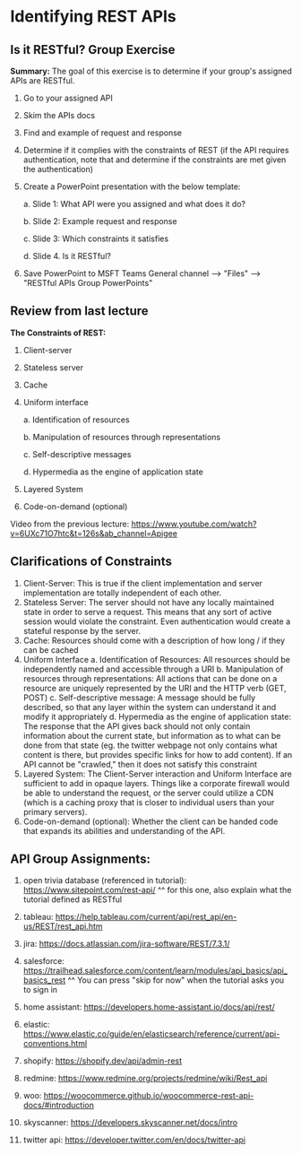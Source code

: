 # Identifying REST APIs 

## Is it RESTful? Group Exercise
**Summary:** The goal of this exercise is to determine if your group's assigned APIs are RESTful. 

1. Go to your assigned API
2. Skim the APIs docs
3. Find and example of request and response
4. Determine if it complies with the constraints of REST (if the API requires authentication, note that and determine if the constraints are met given the authentication)
5. Create a PowerPoint presentation with the below template: 
	  
	  a. Slide 1: What API were you assigned and what does it do?
	  
	  b. Slide 2: Example request and response
	  
	  c. Slide 3: Which constraints it satisfies
	  
	  d. Slide 4. Is it RESTful?
6. Save PowerPoint to MSFT Teams General channel --> "Files" -->  "RESTful APIs Group PowerPoints"


## Review from last lecture
**The Constraints of REST:**
1. Client-server
2. Stateless server
3. Cache
4. Uniform interface

	a. Identification of resources
	
	b. Manipulation of resources through representations
	
	c. Self-descriptive messages
	
	d. Hypermedia as the engine of application state
5. Layered System
6. Code-on-demand (optional)

Video from the previous lecture: https://www.youtube.com/watch?v=6UXc71O7htc&t=126s&ab_channel=Apigee  

## Clarifications of Constraints
1. Client-Server: This is true if the client implementation and server implementation are totally independent of each other.
2. Stateless Server: The server should not have any locally maintained state in order to serve a request. This means that any sort of active session would violate the constraint. Even authentication would create a stateful response by the server.
3. Cache: Resources should come with a description of how long / if they can be cached
4. Uniform Interface
	a. Identification of Resources: All resources should be independently named and accessible through a URI
	b. Manipulation of resources through representations: All actions that can be done on a resource are uniquely represented by the URI and the HTTP verb (GET, POST)
	c. Self-descriptive message: A message should be fully described, so that any layer within the system can understand it and modify it appropriately
	d. Hypermedia as the engine of application state: The response that the API gives back should not only contain information about the current state, but information as to what can be done from that state (eg. the twitter webpage not only contains what content is there, but provides specific links for how to add content). If an API cannot be "crawled," then it does not satisfy this constraint
5. Layered System: The Client-Server interaction and Uniform Interface are sufficient to add in opaque layers. Things like a corporate firewall would be able to understand the request, or the server could utilize a CDN (which is a caching proxy that is closer to individual users than your primary servers).
6. Code-on-demand (optional): Whether the client can be handed code that expands its abilities and understanding of the API.

## API Group Assignments:
1. open trivia database (referenced in tutorial): https://www.sitepoint.com/rest-api/
^^ for this one, also explain what the tutorial defined as RESTful

2. tableau: https://help.tableau.com/current/api/rest_api/en-us/REST/rest_api.htm

3. jira: https://docs.atlassian.com/jira-software/REST/7.3.1/

4. salesforce: https://trailhead.salesforce.com/content/learn/modules/api_basics/api_basics_rest
^^ You can press "skip for now" when the tutorial asks you to sign in

5. home assistant: https://developers.home-assistant.io/docs/api/rest/

6. elastic: https://www.elastic.co/guide/en/elasticsearch/reference/current/api-conventions.html

7. shopify: https://shopify.dev/api/admin-rest

8. redmine: https://www.redmine.org/projects/redmine/wiki/Rest_api

9. woo: https://woocommerce.github.io/woocommerce-rest-api-docs/#introduction

10. skyscanner: https://developers.skyscanner.net/docs/intro

11. twitter api: https://developer.twitter.com/en/docs/twitter-api
